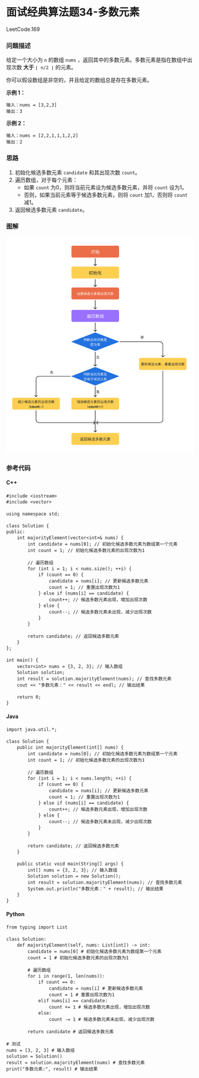 # 面试经典算法题34-多数元素

LeetCode.169

### 问题描述

给定一个大小为 `n` 的数组 `nums` ，返回其中的多数元素。多数元素是指在数组中出现次数 **大于** `⌊ n/2 ⌋` 的元素。

你可以假设数组是非空的，并且给定的数组总是存在多数元素。

**示例 1：**

```
输入：nums = [3,2,3]
输出：3
```

**示例 2：**

```
输入：nums = [2,2,1,1,1,2,2]
输出：2
```

### 思路

1. 初始化候选多数元素 `candidate` 和其出现次数 `count`。
2. 遍历数组，对于每个元素：
   - 如果 `count` 为0，则将当前元素设为候选多数元素，并将 `count` 设为1。
   - 否则，如果当前元素等于候选多数元素，则将 `count` 加1，否则将 `count` 减1。
3. 返回候选多数元素 `candidate`。

### 图解

![阿Q作](https://raw.githubusercontent.com/aqjsp/Pictures/main/202403302243227.png)

### 参考代码

#### C++

```
#include <iostream>
#include <vector>

using namespace std;

class Solution {
public:
    int majorityElement(vector<int>& nums) {
        int candidate = nums[0]; // 初始化候选多数元素为数组第一个元素
        int count = 1; // 初始化候选多数元素的出现次数为1

        // 遍历数组
        for (int i = 1; i < nums.size(); ++i) {
            if (count == 0) {
                candidate = nums[i]; // 更新候选多数元素
                count = 1; // 重置出现次数为1
            } else if (nums[i] == candidate) {
                count++; // 候选多数元素出现，增加出现次数
            } else {
                count--; // 候选多数元素未出现，减少出现次数
            }
        }

        return candidate; // 返回候选多数元素
    }
};

int main() {
    vector<int> nums = {3, 2, 3}; // 输入数组
    Solution solution;
    int result = solution.majorityElement(nums); // 查找多数元素
    cout << "多数元素：" << result << endl; // 输出结果

    return 0;
}
```

#### Java

```
import java.util.*;

class Solution {
    public int majorityElement(int[] nums) {
        int candidate = nums[0]; // 初始化候选多数元素为数组第一个元素
        int count = 1; // 初始化候选多数元素的出现次数为1

        // 遍历数组
        for (int i = 1; i < nums.length; ++i) {
            if (count == 0) {
                candidate = nums[i]; // 更新候选多数元素
                count = 1; // 重置出现次数为1
            } else if (nums[i] == candidate) {
                count++; // 候选多数元素出现，增加出现次数
            } else {
                count--; // 候选多数元素未出现，减少出现次数
            }
        }

        return candidate; // 返回候选多数元素
    }

    public static void main(String[] args) {
        int[] nums = {3, 2, 3}; // 输入数组
        Solution solution = new Solution();
        int result = solution.majorityElement(nums); // 查找多数元素
        System.out.println("多数元素：" + result); // 输出结果
    }
}
```

#### Python

```
from typing import List

class Solution:
    def majorityElement(self, nums: List[int]) -> int:
        candidate = nums[0] # 初始化候选多数元素为数组第一个元素
        count = 1 # 初始化候选多数元素的出现次数为1

        # 遍历数组
        for i in range(1, len(nums)):
            if count == 0:
                candidate = nums[i] # 更新候选多数元素
                count = 1 # 重置出现次数为1
            elif nums[i] == candidate:
                count += 1 # 候选多数元素出现，增加出现次数
            else:
                count -= 1 # 候选多数元素未出现，减少出现次数

        return candidate # 返回候选多数元素

# 测试
nums = [3, 2, 3] # 输入数组
solution = Solution()
result = solution.majorityElement(nums) # 查找多数元素
print("多数元素:", result) # 输出结果
```


